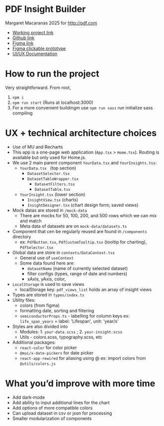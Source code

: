 
# PDF Insight Builder
Margaret Macaranas 2025
for http://pdf.com

- [Working project link](https://demo-pdf-insight-builder.vercel.app/)
- [Github link](https://github.com/maccimac/demo-pdf-insight-builder)
- [Figma link](https://www.figma.com/design/PSDK2Erg1BhH438cp9lAbW/PDF-Insight-Builder?node-id=4-848&t=JXtrETFY8kQH5lA3-1)
- [Figma clickable prototype](https://www.figma.com/proto/PSDK2Erg1BhH438cp9lAbW/PDF-Insight-Builder?node-id=22-1883&p=f&t=w8l1GcnDeawTt4FX-1&scaling=min-zoom&content-scaling=fixed&page-id=0%3A1&starting-point-node-id=22%3A1883)
- [UI/UX Documentation](https://docs.google.com/document/d/1R4BtnuOVYcoHZ91pmDuILZ6yUAkgZ8X_L7HErIE0o2U/edit?usp=sharing)

# How to run the project
Very straightforward. From root, 
1. `npm i`
2. `npm run start`
(Runs at localhost:3000)
3. For a more convenient buildingm use `npm run sass` run initialize sass compiling


#  UX + technical architecture choices
- Use of MU and Recharts
- This app is a one-page web application (`App.tsx` > `Home.tsx`). Routing is available but only used for Home.js.
- We use 2 main parent component `YourData.tsx` and `YourInsights.tsx`: 
   - `YourData.tsx ` (top section)  
        - `DatasetSelector.tsx`
        - `DatasetTableWrapper.tsx`
            - `DatasetFilters.tsx`
            - `DatasetTable.tsx`             
   - `YourInsight.tsx` (lower section)
        - `InsightView.tsx` (charts)
        - `InsightDesigner.tsx` (chart design form; saved views)
- Mock datas are stored in `/mock-data`
    - There are mocks for 50, 100, 200, and 500 rows which we can mix and match
    - Meta data of datasets are on `mock-data/datasets.ts`
- Component that cen be regularly reused are found in `/components` directory
    - ex: `PdfButton.tsx`, `PdfCustomTooltip.tsx` (tooltip for charting), `PdfSelector.tsx`
- Global data are store in `contexts/DataContext.tsx`
    - General use of `useContext`
    - Some data found here are: 
        - `datasetName` (name of currently selected dataset)
        - filter configs (types, range of date and numbers)
        - xAxis, yAxis, color, 
- `LocalStorage` is used to save views
    - localStorage key: `pdf_views_list` holds an array of insight views
- Types are stored in `types/index.ts`
- Utility files:
    - colors (from figma)
    - formatting date, sorting and filtering
    - `semiconductorProps.ts` - labelling for column keys
        ex: `life_span_years` = label: 'Lifespan', unit: 'year/s'
- Styles are also divided into
    - Modules: 1. `your-data.scss` ; 2. `your-insight.scss`
    - Utils - colors.scss, typography.scss, etc
- Additional packages: 
    - `react-color` for color picker
    - `@mui/x-date-pickers` for date picker
    - `react-app-rewired` for aliasing using @
        ex: import colors from `@utils/colors.js`


# What you’d improve with more time 
- Add dark-mode
- Add ability to input additional lines for the chart
- Add options of more compatible colors
- Can upload dataset in csv or json for processing
- Smaller modularization of components

